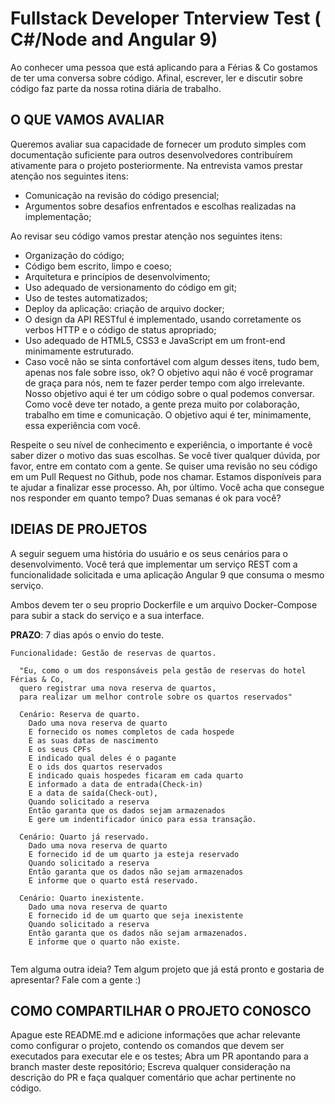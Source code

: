 # Fullstack Developer Tnterview Test ( C#/Node and Angular 9)
Ao conhecer uma pessoa que está aplicando para a Férias & Co gostamos de ter uma conversa sobre código. Afinal, escrever, ler e discutir sobre código faz parte da nossa rotina diária de trabalho.

## O QUE VAMOS AVALIAR
Queremos avaliar sua capacidade de fornecer um produto simples com documentação suficiente para outros desenvolvedores contribuírem ativamente para o projeto posteriormente. Na entrevista vamos prestar atenção nos seguintes itens:

- Comunicação na revisão do código presencial;
- Argumentos sobre desafios enfrentados e escolhas realizadas na implementação;

Ao revisar seu código vamos prestar atenção nos seguintes itens:

- Organização do código;
- Código bem escrito, limpo e coeso;
- Arquitetura e princípios de desenvolvimento;
- Uso adequado de versionamento do código em git;
- Uso de testes automatizados;
- Deploy da aplicação: criação de arquivo docker;
- O design da API RESTful é implementado, usando corretamente os verbos HTTP e o código de status apropriado;
- Uso adequado de HTML5, CSS3 e JavaScript em um front-end minimamente estruturado.
- Caso você não se sinta confortável com algum desses itens, tudo bem, apenas nos fale sobre isso, ok? O objetivo aqui não é você programar de graça para nós, nem te fazer perder tempo com algo irrelevante. Nosso objetivo aqui é ter um código sobre o qual podemos conversar. Como você deve ter notado, a gente preza muito por colaboração, trabalho em time e comunicação. O objetivo aqui é ter, minimamente, essa experiência com você.

Respeite o seu nível de conhecimento e experiência, o importante é você saber dizer o motivo das suas escolhas. Se você tiver qualquer dúvida, por favor, entre em contato com a gente. Se quiser uma revisão no seu código em um Pull Request no Github, pode nos chamar. Estamos disponíveis para te ajudar a finalizar esse processo. Ah, por último. Você acha que consegue nos responder em quanto tempo? Duas semanas é ok para você?

## IDEIAS DE PROJETOS
A seguir seguem uma história do usuário e os seus cenários para o desenvolvimento. Você terá que implementar um serviço REST com a funcionalidade solicitada e uma aplicação Angular 9 que consuma o mesmo serviço.

Ambos devem ter o seu proprio Dockerfile e um arquivo Docker-Compose para subir a stack do serviço e a sua interface. 

**PRAZO**: 7 dias após o envio do teste.

```feature
Funcionalidade: Gestão de reservas de quartos.

  "Eu, como o um dos responsáveis pela gestão de reservas do hotel Férias & Co, 
  quero registrar uma nova reserva de quartos,
  para realizar um melhor controle sobre os quartos reservados"

  Cenário: Reserva de quarto.
    Dado uma nova reserva de quarto
    E fornecido os nomes completos de cada hospede 
    E as suas datas de nascimento
    E os seus CPFs
    E indicado qual deles é o pagante
    E o ids dos quartos reservados
    E indicado quais hospedes ficaram em cada quarto
    E informado a data de entrada(Check-in)
    E a data de saída(Check-out),
    Quando solicitado a reserva
    Então garanta que os dados sejam armazenados
    E gere um indentificador único para essa transação.

  Cenário: Quarto já reservado.
    Dado uma nova reserva de quarto
    E fornecido id de um quarto ja esteja reservado 
    Quando solicitado a reserva
    Então garanta que os dados não sejam armazenados
    E informe que o quarto está reservado.

  Cenário: Quarto inexistente.
    Dado uma nova reserva de quarto
    E fornecido id de um quarto que seja inexistente 
    Quando solicitado a reserva
    Então garanta que os dados não sejam armazenados.
    E informe que o quarto não existe.
    
```
Tem alguma outra ideia? Tem algum projeto que já está pronto e gostaria de apresentar? Fale com a gente :)

## COMO COMPARTILHAR O PROJETO CONOSCO
Apague este README.md e adicione informações que achar relevante como configurar o projeto, contendo os comandos que devem ser executados para executar ele e os testes;
Abra um PR apontando para a branch master deste repositório;
Escreva qualquer consideração na descrição do PR e faça qualquer comentário que achar pertinente no código.

